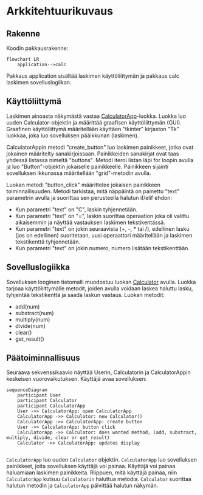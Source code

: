 # Arkkitehtuurikuvaus

## Rakenne

Koodin pakkausrakenne:

```mermaid
flowchart LR
    application-->calc

```

Pakkaus application sisältää laskimen käyttöliittymän ja pakkaus calc laskimen sovelluslogiikan.


## Käyttöliittymä

Laskimen ainoasta näkymästä vastaa [CalculatorApp](https://github.com/ainkeri/Calculator/blob/f77f90619e67dcb0ce56df286fa4719cb3520a50/calculator/src/application/calculator_app.py)-luokka. Luokka luo uuden Calculator-objektin ja määrittää graafisen käyttöliittymän (GUI). Graafinen käyttöliittymä määritellään käyttäen "tkinter" kirjaston "Tk" luokkaa, joka luo sovelluksen pääikkunan (laskimen).

CalculatorAppin metodi "create_button" luo laskimen painikkeet, jotka ovat jokainen määritelty sanakirjoissaan. Painikkeiden sanakirjat ovat taas yhdessä listassa nimeltä "buttons". Metodi iteroi listan läpi for loopin avulla ja luo "Button"-objektin jokaiselle painikkeelle. Painikkeen sijainti sovelluksen ikkunassa määritellään "grid"-metodin avulla.

Luokan metodi "button_click" määrittelee jokaisen painikkeen toiminnallisuuden. Metodi tarkistaa, mitä näppäintä on painettu "text" parametrin avulla ja suorittaa sen perusteella halutun if/elif ehdon:

* Kun parametri "text" on "C", laskin tyhjennetään.
* Kun parametri "text" on "=", laskin suorittaa operaation joka oli valittu aikaisemmin ja näyttää vastauksen laskimen tekstikentässä.
* Kun parametri "text" on jokin seuraavista (+, -, * tai /), edellinen lasku (jos on edellinen) suoritetaan, uusi operaattori määritellään ja laskimen tekstikenttä tyhjennetään.
* Kun parametri "text" on jokin numero, numero lisätään tekstikenttään.


## Sovelluslogiikka

Sovelluksen looginen tietomalli muodostuu luokan [Calculator](https://github.com/ainkeri/Calculator/blob/9aa9e8382245fa6b6de5b554122f26be5ef1a902/calculator/src/calc/calculator.py) avulla. Luokka tarjoaa käyttöliittymälle metodit, joiden avulla voidaan laskea haluttu lasku, tyhjentää tekstikenttä ja saada laskun vastaus. Luokan metodit:

* add(num)
* substract(num)
* multiply(num)
* divide(num)
* clear()
* get_result()


## Päätoiminnallisuus

Seuraava sekvenssikaavio näyttää Userin, Calculatorin ja CalculatorAppin keskeisen vuorovaikutuksen. Käyttäjä avaa sovelluksen:

```mermaid
sequenceDiagram
    participant User
    participant Calculator
    participant CalculatorApp
    User ->> CalculatorApp: open CalculatorApp
    CalculatorApp ->> Calculator: new Calculator()
    CalculatorApp ->> CalculatorApp: create button
    User ->> CalculatorApp: button click
    CalculatorApp ->> Calculator: does wanted method, (add, substract, multiply, divide, clear or get_result) 
    Calculator ->> CalculatorApp: updates display
  
```
`CalculatorApp` luo uuden `Calculator` objektin. `CalculatorApp` luo sovelluksen painikkeet, joita sovelluksen käyttäjä voi painaa. Käyttäjä voi painaa haluamiaan laskimen painikkeita. Riippuen, mitä käyttäjä painaa, niin `CalculatorApp` kutsuu `Calculatorin` haluttua metodia. `Calculator` suorittaa halutun metodin ja `CalculatorApp` päivittää halutun näkymän.
